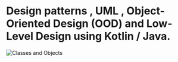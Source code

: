 # Design patterns , UML , Object-Oriented Design (OOD) and Low-Level Design using Kotlin / Java.



![Classes and Objects](https://github.com/[username]/[reponame]/blob/[branch]/image.jpg?raw=true)